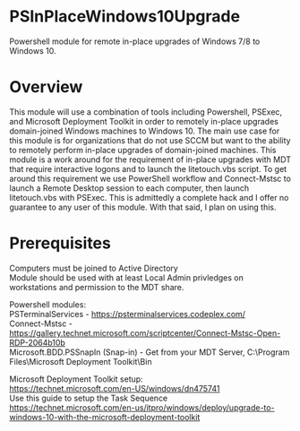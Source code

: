 # PSInPlaceWindows10Upgrade
Powershell module for remote in-place upgrades of Windows 7/8 to Windows 10.

# Overview
This module will use a combination of tools including Powershell, PSExec, and Microsoft Deployment Toolkit in order to remotely in-place upgrades domain-joined Windows machines to Windows 10. The main use case for this module is for organizations that do not use SCCM but want to the ability to remotely perform in-place upgrades of domain-joined machines. This module is a work around for the requirement of in-place upgrades with MDT that require interactive logons and to launch the litetouch.vbs script. To get around this requirement we use PowerShell workflow and Connect-Mstsc to launch a Remote Desktop session to each computer, then launch litetouch.vbs with PSExec. This is admittedly a complete hack and I offer no guarantee to any user of this module. With that said, I plan on using this.

# Prerequisites
Computers must be joined to Active Directory<br>
Module should be used with at least Local Admin privledges on workstations and permission to the MDT share.<br>

Powershell modules:<br>
PSTerminalServices - https://psterminalservices.codeplex.com/<br>
Connect-Mstsc - https://gallery.technet.microsoft.com/scriptcenter/Connect-Mstsc-Open-RDP-2064b10b<br>
Microsoft.BDD.PSSnapIn (Snap-in) - Get from your MDT Server, C:\Program Files\Microsoft Deployment Toolkit\Bin

Microsoft Deployment Toolkit setup:<br>
https://technet.microsoft.com/en-US/windows/dn475741<br>
Use this guide to setup the Task Sequence<br>
https://technet.microsoft.com/en-us/itpro/windows/deploy/upgrade-to-windows-10-with-the-microsoft-deployment-toolkit



